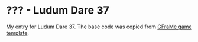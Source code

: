# ??? - Ludum Dare 37

My entry for Ludum Dare 37. The base code was copied from
[GFraMe game template](https://github.com/SirGFM/GFraMe_game_template).


